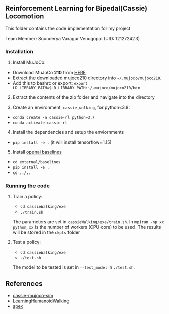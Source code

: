 ## Reinforcement Learning for Bipedal(Cassie) Locomotion

This folder contains the code implementation for my project

Team Member: Sounderya Varagur Venugopal (UID: 121272423)

### Installation

1. Install MuJoCo:
  - Download MuJoCo **210** from [HERE](https://github.com/google-deepmind/mujoco/releases/tag/2.1.0)
  - Extract the downloaded mujoco210 directory into `~/.mujoco/mujoco210`.
  - Add this to bashrc or export: `export LD_LIBRARY_PATH=$LD_LIBRARY_PATH:~/.mujoco/mujoco210/bin`

2. Extract the contents of the zip folder and navigate into the directory

3. Create an environment, `cassie_walking`, for python<3.8:

  - `conda create -n cassie-rl python=3.7`
  - `conda activate cassie-rl`


4. Install the dependencies and setup the enviornments
  - `pip install -e .` (it will install tensorflow=1.15)

5. Install [openai baselines](https://github.com/openai/baselines)
  - `cd external/baselines`
  - `pip install -e .`
  - `cd ../..`


### Running the code 

1. Train a policy:

    - `cd cassieWalking/exe`
    - `./train.sh`

    The parameters are set in `cassieWalking/exe/train.sh`. In `mpirun -np xx python`, `xx` is the number of workers (CPU core) to be used. The results will be stored in the `ckpts` folder

2. Test a policy:

    - `cd cassieWalking/exe`
    - `./test.sh`

    The model to be tested is set in `--test_model` in `./test.sh`. 


## References
- [cassie-mujoco-sim](https://github.com/osudrl/cassie-mujoco-sim)
- [LearningHumanoidWalking](https://github.com/rohanpsingh/LearningHumanoidWalking)
- [apex](https://github.com/osudrl/apex)


